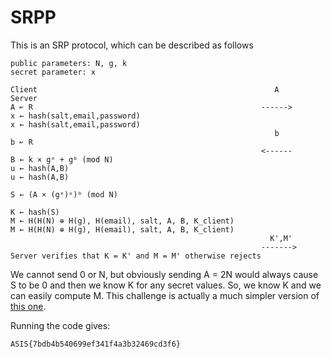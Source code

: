 # SRPP

This is an SRP protocol, which can be described as follows

```
public parameters: N, g, k
secret parameter: x

Client                                                 	   A  	   	    Server
A ↜ R                          	   	   	   	            ------>
x ← hash(salt,email,password)                          	   	   	        x ← hash(salt,email,password)
                                                       	   b  	   	    b ↜ R
                              	   	   	   	            <------         B ← k × gˣ + gᵇ (mod N)
u ← hash(A,B)                                          	   	   	   	    u ← hash(A,B)
                                                       	   	   	   	   	S ← (A × (gˣ)ᵘ)ᵇ (mod N)
                                                       	   	   	   	   	K ← hash(S)
M ← H(H(N) ⊕ H(g), H(email), salt, A, B, K_client)	   	   	   	   	    M ← H(H(N) ⊕ H(g), H(email), salt, A, B, K_client)
                                                       	  K',M'
                                                       	------->        Server verifies that K = K' and M = M' otherwise rejects
```


We cannot send 0 or N, but obviously sending A = 2N would always cause S to be 0 and then we know K for any secret values. So, we know K and we can easily compute M. This challenge is actually a much simpler version of [this one](https://grocid.net/2016/04/17/plaidctf-tonnerre/).

Running the code gives:

```
ASIS{7bdb4b540699ef341f4a3b32469cd3f6}
```